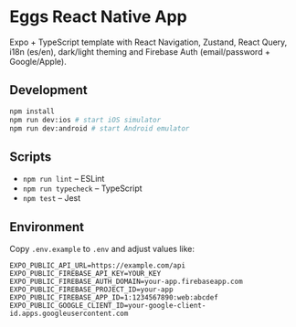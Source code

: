 # Eggs React Native App

Expo + TypeScript template with React Navigation, Zustand, React Query, i18n (es/en), dark/light theming and Firebase Auth (email/password + Google/Apple).

## Development

```bash
npm install
npm run dev:ios # start iOS simulator
npm run dev:android # start Android emulator
```

## Scripts

- `npm run lint` – ESLint
- `npm run typecheck` – TypeScript
- `npm test` – Jest

## Environment

Copy `.env.example` to `.env` and adjust values like:

```
EXPO_PUBLIC_API_URL=https://example.com/api
EXPO_PUBLIC_FIREBASE_API_KEY=YOUR_KEY
EXPO_PUBLIC_FIREBASE_AUTH_DOMAIN=your-app.firebaseapp.com
EXPO_PUBLIC_FIREBASE_PROJECT_ID=your-app
EXPO_PUBLIC_FIREBASE_APP_ID=1:1234567890:web:abcdef
EXPO_PUBLIC_GOOGLE_CLIENT_ID=your-google-client-id.apps.googleusercontent.com
```
